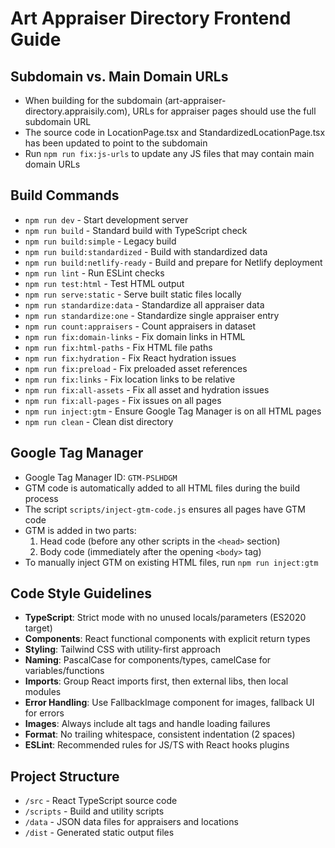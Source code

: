 # Art Appraiser Directory Frontend Guide

## Subdomain vs. Main Domain URLs
- When building for the subdomain (art-appraiser-directory.appraisily.com), URLs for appraiser pages should use the full subdomain URL
- The source code in LocationPage.tsx and StandardizedLocationPage.tsx has been updated to point to the subdomain
- Run `npm run fix:js-urls` to update any JS files that may contain main domain URLs

## Build Commands
- `npm run dev` - Start development server
- `npm run build` - Standard build with TypeScript check
- `npm run build:simple` - Legacy build
- `npm run build:standardized` - Build with standardized data
- `npm run build:netlify-ready` - Build and prepare for Netlify deployment
- `npm run lint` - Run ESLint checks
- `npm run test:html` - Test HTML output
- `npm run serve:static` - Serve built static files locally
- `npm run standardize:data` - Standardize all appraiser data
- `npm run standardize:one` - Standardize single appraiser entry
- `npm run count:appraisers` - Count appraisers in dataset
- `npm run fix:domain-links` - Fix domain links in HTML
- `npm run fix:html-paths` - Fix HTML file paths
- `npm run fix:hydration` - Fix React hydration issues
- `npm run fix:preload` - Fix preloaded asset references
- `npm run fix:links` - Fix location links to be relative
- `npm run fix:all-assets` - Fix all asset and hydration issues
- `npm run fix:all-pages` - Fix issues on all pages
- `npm run inject:gtm` - Ensure Google Tag Manager is on all HTML pages
- `npm run clean` - Clean dist directory

## Google Tag Manager
- Google Tag Manager ID: `GTM-PSLHDGM`
- GTM code is automatically added to all HTML files during the build process
- The script `scripts/inject-gtm-code.js` ensures all pages have GTM code
- GTM is added in two parts:
  1. Head code (before any other scripts in the `<head>` section)
  2. Body code (immediately after the opening `<body>` tag)
- To manually inject GTM on existing HTML files, run `npm run inject:gtm`

## Code Style Guidelines
- **TypeScript**: Strict mode with no unused locals/parameters (ES2020 target)
- **Components**: React functional components with explicit return types
- **Styling**: Tailwind CSS with utility-first approach
- **Naming**: PascalCase for components/types, camelCase for variables/functions
- **Imports**: Group React imports first, then external libs, then local modules
- **Error Handling**: Use FallbackImage component for images, fallback UI for errors
- **Images**: Always include alt tags and handle loading failures
- **Format**: No trailing whitespace, consistent indentation (2 spaces)
- **ESLint**: Recommended rules for JS/TS with React hooks plugins

## Project Structure
- `/src` - React TypeScript source code
- `/scripts` - Build and utility scripts
- `/data` - JSON data files for appraisers and locations
- `/dist` - Generated static output files